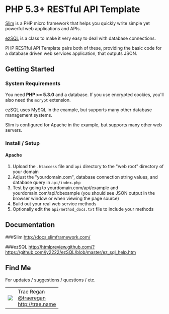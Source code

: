 PHP 5.3+ RESTful API Template
========================

[Slim](https://github.com/codeguy/Slim) is a PHP micro framework that helps you quickly write simple yet powerful web applications and APIs.

[ezSQL](https://github.com/jv2222/ezSQL) is a class to make it very easy to deal with database connections.

PHP RESTful API Template pairs both of these, providing the basic code for a database driven web services application, that outputs JSON.

## Getting Started

### System Requirements

You need **PHP >= 5.3.0** and a database. If you use encrypted cookies, you'll also need the `mcrypt` extension.

ezSQL uses MySQL in the example, but supports many other database management systems.

Slim is configured for Apache in the example, but supports many other web servers.

### Install / Setup

#### Apache

1. Upload the `.htaccess` file and `api` directory to the "web root" directory of your domain
2. Adjust the "yourdomain.com", database connection string values, and database query in `api/index.php`
3. Test by going to yourdomain.com/api/example and yourdomain.com/api/dbexample (you should see JSON output in the browser window or when viewing the page source)
4. Build out your real web service methods
5. Optionally edit the `api/method_docs.txt` file to include your methods

## Documentation

###Slim
<http://docs.slimframework.com/>

###ezSQL
<http://htmlpreview.github.com/?https://github.com/jv2222/ezSQL/blob/master/ez_sql_help.htm>

## Find Me

For updates / suggestions / questions / etc.
<table>
  <tr>
    <td><img src="http://www.gravatar.com/avatar/86ceadeffc086eb21df5a49787315ff6?s=60"></td><td valign="middle">Trae Regan<br><a href="http://twitter.com/traeregan">@traeregan</a><br><a href="http://trae.name">http://trae.name</a></td>
  </tr>
</table>
